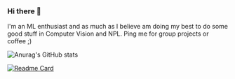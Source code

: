 ### Hi there 👋
I'm an ML enthusiast and as much as I believe am doing my best to do some good stuff in Computer Vision and NPL. Ping me for group projects or coffee ;) 

![Anurag's GitHub stats](https://github-readme-stats.vercel.app/api?username=devanshpratapsingh&show_icons=true&theme=blue-green)


[![Readme Card](https://github-readme-stats.vercel.app/api/pin/?username=devanshpratapsingh&repo=github-readme-stats)](https://github.com/anuraghazra/github-readme-stats)
<!--
**devanshpratapsingh/devanshpratapsingh** is a ✨ _special_ ✨ repository because its `README.md` (this file) appears on your GitHub profile.

Here are some ideas to get you started:

- 🔭 I’m currently working on ...
- 🌱 I’m currently learning ...
- 👯 I’m looking to collaborate on ...
- 🤔 I’m looking for help with ...
- 💬 Ask me about ...
- 📫 How to reach me: ...
- 😄 Pronouns: ...
- ⚡ Fun fact: ...
-->
